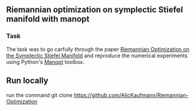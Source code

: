 ## Riemannian optimization on symplectic Stiefel manifold with manopt

### Task
The task was to go carfully through the paper [Riemannian Optimization on the Symplectic Stiefel Manifold](https://arxiv.org/abs/2006.15226) and reproduce the numerical experiments using Python's [Manopt](https://www.manopt.org/) toolbox.

## Run locally
run the command git clone     https://github.com/AlicKaufmann/Riemannian-Optimization
